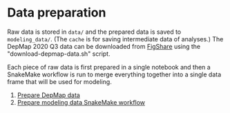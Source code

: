 # Data preparation

Raw data is stored in `data/` and the prepared data is saved to `modeling_data/`. (The `cache` is for saving intermediate data of analyses.)
The DepMap 2020 Q3 data can be downloaded from [FigShare](https://figshare.com/articles/dataset/public_20q3/12931238/1) using the "download-depmap-data.sh" script.

Each piece of raw data is first prepared in a single notebook and then a SnakeMake workflow is run to merge everything together into a single data frame that will be used for modeling.

1. [Prepare DepMap data](005_prepare-depmap-data.md)
2. [Prepare modeling data SnakeMake workflow](010_prepare-modeling-data_snakemake.py)
